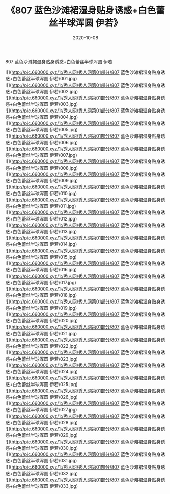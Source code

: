 ﻿---
layout: post
title:  《807 蓝色沙滩裙湿身贴身诱惑+白色蕾丝半球浑圆 伊若》
date:   2020-10-08
img: http://pic.660000.xyz/1:/秀人网/秀人网第01部分/807 蓝色沙滩裙湿身贴身诱惑+白色蕾丝半球浑圆 伊若/000.jpg
categories: [美女, 清纯, 唯美]
---

807 蓝色沙滩裙湿身贴身诱惑+白色蕾丝半球浑圆 伊若

  ![](http://pic.660000.xyz/1:/秀人网/秀人网第01部分/807 蓝色沙滩裙湿身贴身诱惑+白色蕾丝半球浑圆 伊若/001.jpg) <br> ![](http://pic.660000.xyz/1:/秀人网/秀人网第01部分/807 蓝色沙滩裙湿身贴身诱惑+白色蕾丝半球浑圆 伊若/002.jpg) <br> ![](http://pic.660000.xyz/1:/秀人网/秀人网第01部分/807 蓝色沙滩裙湿身贴身诱惑+白色蕾丝半球浑圆 伊若/003.jpg) <br> ![](http://pic.660000.xyz/1:/秀人网/秀人网第01部分/807 蓝色沙滩裙湿身贴身诱惑+白色蕾丝半球浑圆 伊若/004.jpg) <br> ![](http://pic.660000.xyz/1:/秀人网/秀人网第01部分/807 蓝色沙滩裙湿身贴身诱惑+白色蕾丝半球浑圆 伊若/005.jpg) <br> ![](http://pic.660000.xyz/1:/秀人网/秀人网第01部分/807 蓝色沙滩裙湿身贴身诱惑+白色蕾丝半球浑圆 伊若/006.jpg) <br> ![](http://pic.660000.xyz/1:/秀人网/秀人网第01部分/807 蓝色沙滩裙湿身贴身诱惑+白色蕾丝半球浑圆 伊若/007.jpg) <br> ![](http://pic.660000.xyz/1:/秀人网/秀人网第01部分/807 蓝色沙滩裙湿身贴身诱惑+白色蕾丝半球浑圆 伊若/008.jpg) <br> ![](http://pic.660000.xyz/1:/秀人网/秀人网第01部分/807 蓝色沙滩裙湿身贴身诱惑+白色蕾丝半球浑圆 伊若/009.jpg) <br> ![](http://pic.660000.xyz/1:/秀人网/秀人网第01部分/807 蓝色沙滩裙湿身贴身诱惑+白色蕾丝半球浑圆 伊若/010.jpg) <br> ![](http://pic.660000.xyz/1:/秀人网/秀人网第01部分/807 蓝色沙滩裙湿身贴身诱惑+白色蕾丝半球浑圆 伊若/011.jpg) <br> ![](http://pic.660000.xyz/1:/秀人网/秀人网第01部分/807 蓝色沙滩裙湿身贴身诱惑+白色蕾丝半球浑圆 伊若/012.jpg) <br> ![](http://pic.660000.xyz/1:/秀人网/秀人网第01部分/807 蓝色沙滩裙湿身贴身诱惑+白色蕾丝半球浑圆 伊若/013.jpg) <br> ![](http://pic.660000.xyz/1:/秀人网/秀人网第01部分/807 蓝色沙滩裙湿身贴身诱惑+白色蕾丝半球浑圆 伊若/014.jpg) <br> ![](http://pic.660000.xyz/1:/秀人网/秀人网第01部分/807 蓝色沙滩裙湿身贴身诱惑+白色蕾丝半球浑圆 伊若/015.jpg) <br> ![](http://pic.660000.xyz/1:/秀人网/秀人网第01部分/807 蓝色沙滩裙湿身贴身诱惑+白色蕾丝半球浑圆 伊若/016.jpg) <br> ![](http://pic.660000.xyz/1:/秀人网/秀人网第01部分/807 蓝色沙滩裙湿身贴身诱惑+白色蕾丝半球浑圆 伊若/017.jpg) <br> ![](http://pic.660000.xyz/1:/秀人网/秀人网第01部分/807 蓝色沙滩裙湿身贴身诱惑+白色蕾丝半球浑圆 伊若/018.jpg) <br> ![](http://pic.660000.xyz/1:/秀人网/秀人网第01部分/807 蓝色沙滩裙湿身贴身诱惑+白色蕾丝半球浑圆 伊若/019.jpg) <br> ![](http://pic.660000.xyz/1:/秀人网/秀人网第01部分/807 蓝色沙滩裙湿身贴身诱惑+白色蕾丝半球浑圆 伊若/020.jpg) <br> ![](http://pic.660000.xyz/1:/秀人网/秀人网第01部分/807 蓝色沙滩裙湿身贴身诱惑+白色蕾丝半球浑圆 伊若/021.jpg) <br> ![](http://pic.660000.xyz/1:/秀人网/秀人网第01部分/807 蓝色沙滩裙湿身贴身诱惑+白色蕾丝半球浑圆 伊若/022.jpg) <br> ![](http://pic.660000.xyz/1:/秀人网/秀人网第01部分/807 蓝色沙滩裙湿身贴身诱惑+白色蕾丝半球浑圆 伊若/023.jpg) <br> ![](http://pic.660000.xyz/1:/秀人网/秀人网第01部分/807 蓝色沙滩裙湿身贴身诱惑+白色蕾丝半球浑圆 伊若/024.jpg) <br> ![](http://pic.660000.xyz/1:/秀人网/秀人网第01部分/807 蓝色沙滩裙湿身贴身诱惑+白色蕾丝半球浑圆 伊若/025.jpg) <br> ![](http://pic.660000.xyz/1:/秀人网/秀人网第01部分/807 蓝色沙滩裙湿身贴身诱惑+白色蕾丝半球浑圆 伊若/026.jpg) <br> ![](http://pic.660000.xyz/1:/秀人网/秀人网第01部分/807 蓝色沙滩裙湿身贴身诱惑+白色蕾丝半球浑圆 伊若/027.jpg) <br> ![](http://pic.660000.xyz/1:/秀人网/秀人网第01部分/807 蓝色沙滩裙湿身贴身诱惑+白色蕾丝半球浑圆 伊若/028.jpg) <br> ![](http://pic.660000.xyz/1:/秀人网/秀人网第01部分/807 蓝色沙滩裙湿身贴身诱惑+白色蕾丝半球浑圆 伊若/029.jpg) <br> ![](http://pic.660000.xyz/1:/秀人网/秀人网第01部分/807 蓝色沙滩裙湿身贴身诱惑+白色蕾丝半球浑圆 伊若/030.jpg) <br> ![](http://pic.660000.xyz/1:/秀人网/秀人网第01部分/807 蓝色沙滩裙湿身贴身诱惑+白色蕾丝半球浑圆 伊若/031.jpg) <br> ![](http://pic.660000.xyz/1:/秀人网/秀人网第01部分/807 蓝色沙滩裙湿身贴身诱惑+白色蕾丝半球浑圆 伊若/032.jpg) <br> ![](http://pic.660000.xyz/1:/秀人网/秀人网第01部分/807 蓝色沙滩裙湿身贴身诱惑+白色蕾丝半球浑圆 伊若/033.jpg) <br>